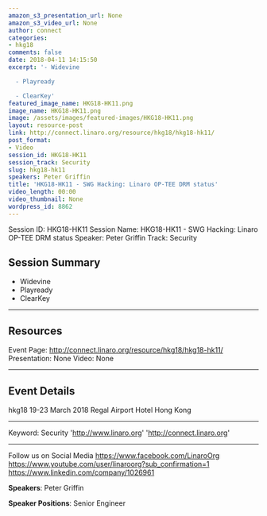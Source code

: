 ```yaml
---
amazon_s3_presentation_url: None
amazon_s3_video_url: None
author: connect
categories:
- hkg18
comments: false
date: 2018-04-11 14:15:50
excerpt: '- Widevine

  - Playready

  - ClearKey'
featured_image_name: HKG18-HK11.png
image_name: HKG18-HK11.png
image: /assets/images/featured-images/HKG18-HK11.png
layout: resource-post
link: http://connect.linaro.org/resource/hkg18/hkg18-hk11/
post_format:
- Video
session_id: HKG18-HK11
session_track: Security
slug: hkg18-hk11
speakers: Peter Griffin
title: 'HKG18-HK11 - SWG Hacking: Linaro OP-TEE DRM status'
video_length: 00:00
video_thumbnail: None
wordpress_id: 8862
---
```


Session ID: HKG18-HK11
Session Name: HKG18-HK11 - SWG Hacking: Linaro OP-TEE DRM status
Speaker: Peter Griffin
Track: Security

## Session Summary

- Widevine
- Playready
- ClearKey

---

## Resources

Event Page: http://connect.linaro.org/resource/hkg18/hkg18-hk11/
Presentation: None
Video: None

---

## Event Details

hkg18
19-23 March 2018
Regal Airport Hotel Hong Kong

---

Keyword: Security
'http://www.linaro.org'
'http://connect.linaro.org'

---

Follow us on Social Media
https://www.facebook.com/LinaroOrg
https://www.youtube.com/user/linaroorg?sub_confirmation=1
https://www.linkedin.com/company/1026961

**Speakers**: Peter Griffin

**Speaker Positions**: Senior Engineer